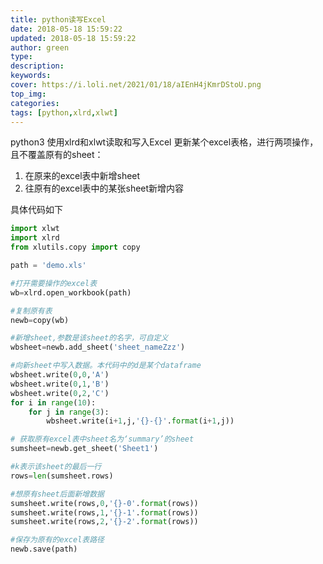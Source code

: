 ```yaml
---
title: python读写Excel
date: 2018-05-18 15:59:22
updated: 2018-05-18 15:59:22
author: green
type:
description:
keywords:
cover: https://i.loli.net/2021/01/18/aIEnH4jKmrDStoU.png
top_img:
categories: 
tags: [python,xlrd,xlwt]
---
```


python3 使用xlrd和xlwt读取和写入Excel
更新某个excel表格，进行两项操作，且不覆盖原有的sheet：

1. 在原来的excel表中新增sheet
2. 往原有的excel表中的某张sheet新增内容

具体代码如下

```python
import xlwt
import xlrd
from xlutils.copy import copy

path = 'demo.xls'

#打开需要操作的excel表
wb=xlrd.open_workbook(path)

#复制原有表
newb=copy(wb)

#新增sheet,参数是该sheet的名字，可自定义
wbsheet=newb.add_sheet('sheet_nameZzz')

#向新sheet中写入数据。本代码中的d是某个dataframe
wbsheet.write(0,0,'A')
wbsheet.write(0,1,'B')
wbsheet.write(0,2,'C')
for i in range(10):
    for j in range(3):
        wbsheet.write(i+1,j,'{}-{}'.format(i+1,j))

# 获取原有excel表中sheet名为‘summary’的sheet
sumsheet=newb.get_sheet('Sheet1')

#k表示该sheet的最后一行
rows=len(sumsheet.rows)

#想原有sheet后面新增数据
sumsheet.write(rows,0,'{}-0'.format(rows))
sumsheet.write(rows,1,'{}-1'.format(rows))
sumsheet.write(rows,2,'{}-2'.format(rows))

#保存为原有的excel表路径
newb.save(path)
```
